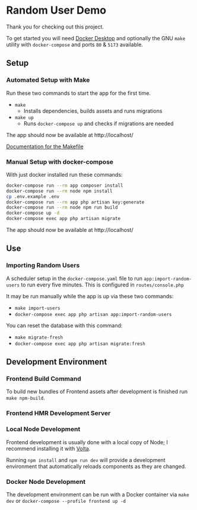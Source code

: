# Random User Demo

Thank you for checking out this project.

To get started you will need [Docker Desktop](https://docs.docker.com/get-started/get-docker/) and optionally the GNU
`make` utility
with `docker-compose` and ports `80` & `5173` available.

## Setup

### Automated Setup with Make

Run these two commands to start the app for the first time.

- `make`
    - Installs dependencies, builds assets and runs migrations
- `make up`
    - Runs `docker-compose up` and checks if migrations are needed

The app should now be available at http://localhost/

[Documentation for the Makefile](docs/Makefile.md)

### Manual Setup with docker-compose

With just docker installed run these commands:

```bash
docker-compose run --rm app composer install
docker-compose run --rm node npm install
cp .env.example .env
docker-compose run --rm app php artisan key:generate
docker-compose run --rm node npm run build
docker-compose up -d
docker-compose exec app php artisan migrate
```

The app should now be available at http://localhost/

## Use

### Importing Random Users

A scheduler setup in the `docker-compose.yaml` file to run `app:import-random-users` to run every five minutes.
This is configured in `routes/console.php`

It may be run manually while the app is up via these two commands:

- `make import-users`
- `docker-compose exec app php artisan app:import-random-users`

You can reset the database with this command:

- `make migrate-fresh`
- `docker-compose exec app php artisan migrate:fresh`

## Development Environment

### Frontend Build Command

To build new bundles of Frontend assets after development is finished run `make npm-build`.

### Frontend HMR Development Server

### Local Node Development

Frontend development is usually done with a local copy of Node; I recommend installing it
with [Volta](https://volta.sh/).

Running `npm install` and `npm run dev` will provide a development environment
that automatically reloads components as they are changed.

### Docker Node Development

The development environment can be run with a Docker container via `make dev` or
`docker-compose --profile frontend up -d`
